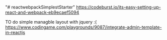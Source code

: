 "# reactwebpackSimplestStarter" 
https://codeburst.io/its-easy-setting-up-react-and-webpack-eb9ecaef5094

TO do simple managble layout with jquery :( 
https://www.codingame.com/playgrounds/9087/integrate-admin-template-in-reactjs
